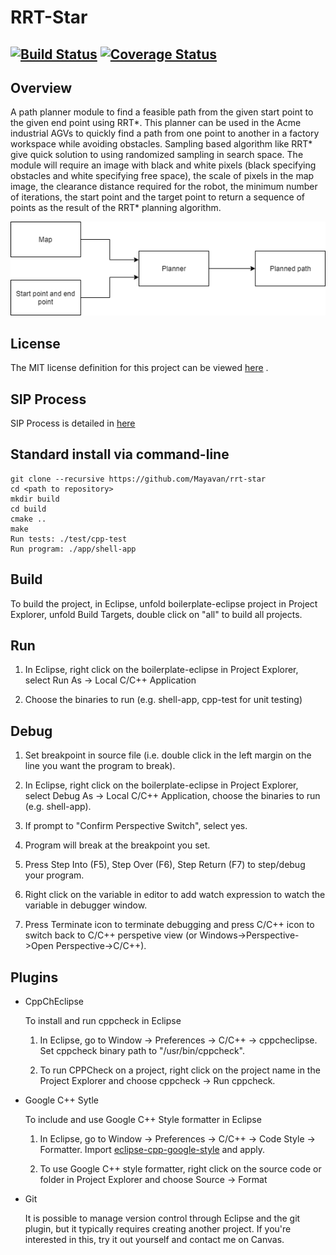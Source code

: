 # RRT-Star
[![Build Status](https://travis-ci.org/Mayavan/rrt-star.svg?branch=master)](https://travis-ci.org/Mayavan/rrt-star)
[![Coverage Status](https://coveralls.io/repos/github/Mayavan/rrt-star/badge.svg?branch=master)](https://coveralls.io/github/Mayavan/rrt-star?branch=master)
---

## Overview

A path planner module to find a feasible path from the given start point to the given end point using RRT*. This planner can be used in the Acme industrial AGVs to quickly find a path from one point to another in a factory workspace while avoiding obstacles. Sampling based algorithm like RRT* give quick solution to using randomized sampling in search space. The module will require an image with black and white pixels (black specifying obstacles and white specifying free space), the scale of pixels in the map image, the clearance distance required for the robot, the minimum number of iterations, the start point and the target point to return a sequence of points as the result of the RRT* planning algorithm.

![Overview](./RRT_planner.png)

## License

The MIT license definition for this project can be viewed [here](https://opensource.org/licenses/MIT)
.

## SIP Process
SIP Process is detailed in [here](https://docs.google.com/spreadsheets/d/1cSA6AFp7Eeqrku6nSDFxkTTb4TWTfvhlCbPjua-hT9A/edit?usp=sharing)

## Standard install via command-line
```
git clone --recursive https://github.com/Mayavan/rrt-star
cd <path to repository>
mkdir build
cd build
cmake ..
make
Run tests: ./test/cpp-test
Run program: ./app/shell-app
```

## Build

To build the project, in Eclipse, unfold boilerplate-eclipse project in Project Explorer,
unfold Build Targets, double click on "all" to build all projects.

## Run

1. In Eclipse, right click on the boilerplate-eclipse in Project Explorer,
select Run As -> Local C/C++ Application

2. Choose the binaries to run (e.g. shell-app, cpp-test for unit testing)


## Debug


1. Set breakpoint in source file (i.e. double click in the left margin on the line you want 
the program to break).

2. In Eclipse, right click on the boilerplate-eclipse in Project Explorer, select Debug As -> 
Local C/C++ Application, choose the binaries to run (e.g. shell-app).

3. If prompt to "Confirm Perspective Switch", select yes.

4. Program will break at the breakpoint you set.

5. Press Step Into (F5), Step Over (F6), Step Return (F7) to step/debug your program.

6. Right click on the variable in editor to add watch expression to watch the variable in 
debugger window.

7. Press Terminate icon to terminate debugging and press C/C++ icon to switch back to C/C++ 
perspetive view (or Windows->Perspective->Open Perspective->C/C++).


## Plugins

- CppChEclipse

    To install and run cppcheck in Eclipse

    1. In Eclipse, go to Window -> Preferences -> C/C++ -> cppcheclipse.
    Set cppcheck binary path to "/usr/bin/cppcheck".

    2. To run CPPCheck on a project, right click on the project name in the Project Explorer 
    and choose cppcheck -> Run cppcheck.


- Google C++ Sytle

    To include and use Google C++ Style formatter in Eclipse

    1. In Eclipse, go to Window -> Preferences -> C/C++ -> Code Style -> Formatter. 
    Import [eclipse-cpp-google-style][reference-id-for-eclipse-cpp-google-style] and apply.

    2. To use Google C++ style formatter, right click on the source code or folder in 
    Project Explorer and choose Source -> Format

[reference-id-for-eclipse-cpp-google-style]: https://raw.githubusercontent.com/google/styleguide/gh-pages/eclipse-cpp-google-style.xml

- Git

    It is possible to manage version control through Eclipse and the git plugin, but it typically requires creating another project. If you're interested in this, try it out yourself and contact me on Canvas.
